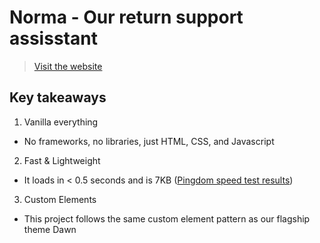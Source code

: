 # Norma - Our return support assisstant
> [Visit the website](https://gpt3-8b6b5.web.app/)

## Key takeaways

1. Vanilla everything
  * No frameworks, no libraries, just HTML, CSS, and Javascript
2. Fast & Lightweight
  * It loads in < 0.5 seconds and is 7KB ([Pingdom speed test results](https://tools.pingdom.com/#60357d3ed5400000))
3. Custom Elements
  * This project follows the same custom element pattern as our flagship theme Dawn
